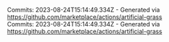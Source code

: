Commits: 2023-08-24T15:14:49.334Z - Generated via https://github.com/marketplace/actions/artificial-grass
<br>
Commits: 2023-08-24T15:14:49.334Z - Generated via https://github.com/marketplace/actions/artificial-grass
<br>
